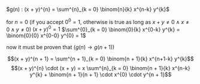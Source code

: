 $g(n) : (x + y)^{n} = \sum^{n}_{k = 0} \binom{n}{k} x^{n-k} y^{k}$ 

for $n = 0$ (if you accept $0^{0}=1$, otherwise is true as long as $x+y \neq 0 \land x \neq 0 \land y \neq 0$)
$(x+y)^{0} = 1$
$\sum^{0}_{k = 0} \binom{0}{k} x^{0-k} y^{k} = \binom{0}{0} x^{0-0} y^{0} = 1$ 

now it must be proven that $(g(n) \to g(n + 1))$ 

$$(x + y)^{n + 1} = \sum^{n + 1}_{k = 0} \binom{n + 1}{k} x^{n+1-k} y^{k}$$
$$(x + y)^{n} \cdot (x + y) = x \sum^{n}_{k = 0} \binom{n + 1}{k} x^{n-k} y^{k} + \binom{n + 1}{n + 1} \cdot x^{0} \cdot y^{n + 1}$$ 